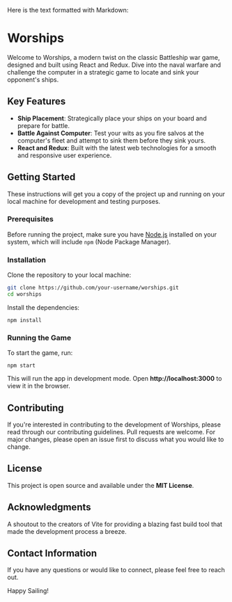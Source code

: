 Here is the text formatted with Markdown:

# Worships 

Welcome to Worships, a modern twist on the classic Battleship war game, designed and built using React and Redux. Dive into the naval warfare and challenge the computer in a strategic game to locate and sink your opponent's ships.

## Key Features

- **Ship Placement**: Strategically place your ships on your board and prepare for battle.
- **Battle Against Computer**: Test your wits as you fire salvos at the computer's fleet and attempt to sink them before they sink yours. 
- **React and Redux**: Built with the latest web technologies for a smooth and responsive user experience.

## Getting Started

These instructions will get you a copy of the project up and running on your local machine for development and testing purposes.

### Prerequisites

Before running the project, make sure you have [Node.js](https://nodejs.org/) installed on your system, which will include `npm` (Node Package Manager).

### Installation

Clone the repository to your local machine:

```bash
git clone https://github.com/your-username/worships.git
cd worships
```

Install the dependencies:

```
npm install
```

### **Running the Game**

To start the game, run:

```
npm start
```

This will run the app in development mode. Open **http://localhost:3000** to view it in the browser.

## Contributing

If you're interested in contributing to the development of Worships, please read through our contributing guidelines. Pull requests are welcome. For major changes, please open an issue first to discuss what you would like to change.

## License

This project is open source and available under the **MIT License**.

## Acknowledgments

A shoutout to the creators of Vite for providing a blazing fast build tool that made the development process a breeze.

## Contact Information

If you have any questions or would like to connect, please feel free to reach out.

Happy Sailing!